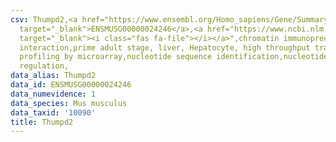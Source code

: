 ```yaml
---
csv: Thumpd2,<a href="https://www.ensembl.org/Homo_sapiens/Gene/Summary?db=core;g=ENSMUSG00000024246"
  target="_blank">ENSMUSG00000024246</a>,<a href="https://www.ncbi.nlm.nih.gov/pubmed/23834426"
  target="_blank"><i class="fas fa-file"></i></a>",chromatin immunoprecipitation assay,direct
  interaction,prime adult stage, liver, Hepatocyte, high throughput transcription
  profiling by microarray,nucleotide sequence identification,nucleotide sequence identification,transcriptional
  regulation,
data_alias: Thumpd2
data_id: ENSMUSG00000024246
data_numevidence: 1
data_species: Mus musculus
data_taxid: '10090'
title: Thumpd2
---
```

